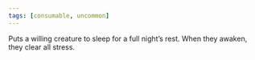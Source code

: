 ```yaml
---
tags: [consumable, uncommon]
---
```

Puts a willing creature to sleep for a full night’s rest. When they awaken, they clear all stress.